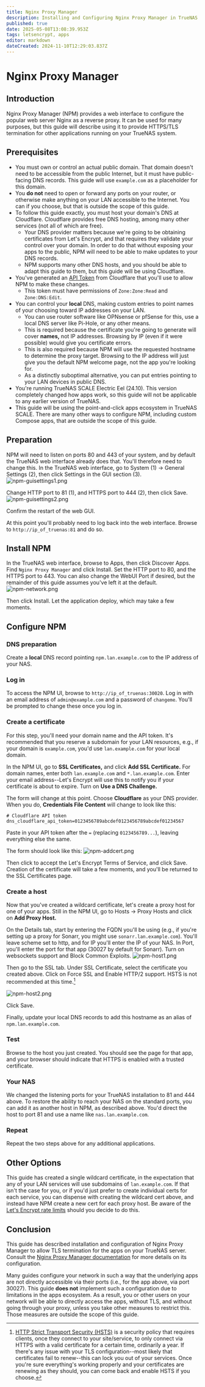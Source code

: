 ```yaml
---
title: Nginx Proxy Manager
description: Installing and Configuring Nginx Proxy Manager in TrueNAS SCALE Electric Eel (24.10)
published: true
date: 2025-05-08T13:08:39.953Z
tags: letsencrypt, apps
editor: markdown
dateCreated: 2024-11-10T12:29:03.837Z
---
```


# Nginx Proxy Manager
## Introduction
Nginx Proxy Manager (NPM) provides a web interface to configure the popular web server Nginx as a reverse proxy.  It can be used for many purposes, but this guide will describe using it to provide HTTPS/TLS termination for other applications running on your TrueNAS system.
## Prerequisites
* You must own or control an actual public domain.  That domain doesn't need to be accessible from the public Internet, but it must have public-facing DNS records.  This guide will use `example.com` as a placeholder for this domain.
* You **do not** need to open or forward any ports on your router, or otherwise make anything on your LAN accessible to the Internet.  You can if you choose, but that is outside the scope of this guide.
* To follow this guide exactly, you must host your domain's DNS at Cloudflare.  Cloudflare provides free DNS hosting, among many other services (not all of which are free).
	* Your DNS provider matters because we're going to be obtaining certificates from Let's Encrypt, and that requires they validate your control over your domain.  In order to do that without exposing your apps to the public, NPM will need to be able to make updates to your DNS records.
	* NPM supports many other DNS hosts, and you should be able to adapt this guide to them, but this guide will be using Cloudflare.
* You've generated an [API Token](https://developers.cloudflare.com/fundamentals/api/get-started/create-token/) from Cloudflare that you'll use to allow NPM to make these changes.
  * This token must have permissions of `Zone:Zone:Read` and `Zone:DNS:Edit`.
* You can control your **local** DNS, making custom entries to point names of your choosing toward IP addresses on your LAN.
	* You can use router software like OPNsense or pfSense for this, use a local DNS server like Pi-Hole, or any other means.
	* This is required because the certificate you're going to generate will cover **names,** not IP addresses.  Browsing by IP (even if it were possible) would give you certificate errors.
  * This is also required because NPM will use the requested hostname to determine the proxy target.  Browsing to the IP address will just give you the default NPM welcome page, not the app you're looking for.
  * As a distinctly suboptimal alternative, you can put entries pointing to your LAN devices in public DNS.
* You're running TrueNAS SCALE Electric Eel (24.10).  This version completely changed how apps work, so this guide will not be applicable to any earlier version of TrueNAS.
* This guide will be using the point-and-click apps ecosystem in TrueNAS SCALE.  There are many other ways to configure NPM, including custom Compose apps, that are outside the scope of this guide.
## Preparation
NPM will need to listen on ports 80 and 443 of your system, and by default the TrueNAS web interface already does that.  You'll therefore need to change this.  In the TrueNAS web interface, go to System (1) -> General Settings (2), then click Settings in the GUI section (3).
![npm-guisettings1.png](/npm-guisettings1.png)

Change HTTP port to 81 (1), and HTTPS port to 444 (2), then click Save.
![npm-guisettings2.png](/npm-guisettings2.png)

Confirm the restart of the web GUI.

At this point you'll probably need to log back into the web interface.  Browse to `http://ip_of_truenas:81` and do so.
## Install NPM
In the TrueNAS web interface, browse to Apps, then click Discover Apps.  Find `Nginx Proxy Manager` and click Install.  Set the HTTP port to 80, and the HTTPS port to 443.  You can also change the WebUI Port if desired, but the remainder of this guide assumes you've left it at the default.
![npm-network.png](/npm-network.png)

Then click Install.  Let the application deploy, which may take a few moments.
## Configure NPM
### DNS preparation
Create a **local** DNS record pointing `npm.lan.example.com` to the IP address of your NAS.
### Log in
To access the NPM UI, browse to `http://ip_of_truenas:30020`.  Log in with an email address of `admin@example.com` and a password of `changeme`.  You'll be prompted to change these once you log in.
### Create a certificate
For this step, you'll need your domain name and the API token.  It's recommended that you reserve a subdomain for your LAN resources, e.g., if your domain is `example.com`, you'd use `lan.example.com` for your local domain.

In the NPM UI, go to **SSL Certificates,** and click **Add SSL Certificate.**  For domain names, enter both `lan.example.com` and `*.lan.example.com`.  Enter your email address--Let's Encrypt will use this to notify you if your certificate is about to expire.  Turn on **Use a DNS Challenge.**

The form will change at this point.  Choose **Cloudflare** as your DNS provider.  When you do, **Credentials File Content** will change to look like this:
```text
# Cloudflare API token
dns_cloudflare_api_token=0123456789abcdef0123456789abcdef01234567
```
Paste in your API token after the `=` (replacing `0123456789...`), leaving everything else the same.

The form should look like this:
![npm-addcert.png](/npm-addcert.png)

Then click to accept the Let's Encrypt Terms of Service, and click Save.  Creation of the certificate will take a few moments, and you'll be returned to the SSL Certificates page.
### Create a host
Now that you've created a wildcard certificate, let's create a proxy host for one of your apps.  Still in the NPM UI, go to Hosts -> Proxy Hosts and click on **Add Proxy Host.**

On the Details tab, start by entering the FQDN you'll be using (e.g., if you're setting up a proxy for Sonarr, you might use `sonarr.lan.example.com`).  You'll leave scheme set to http, and for IP you'll enter the IP of your NAS.  In Port, you'll enter the port for that app (30027 by default for Sonarr).  Turn on websockets support and Block Common Exploits.
![npm-host1.png](/npm-host1.png)

Then go to the SSL tab.  Under SSL Certificate, select the certificate you created above.  Click on Force SSL and Enable HTTP/2 support.  HSTS is not recommended at this time.[^1]
[^1]: [HTTP Strict Transport Security (HSTS)](https://en.wikipedia.org/wiki/HTTP_Strict_Transport_Security) is a security policy that requires clients, once they connect to your site/service, to only connect via HTTPS with a valid certificate for a certain time, ordinarily a year.  If there's any issue with your TLS configuration--most likely that certificates fail to renew--this can lock you out of your services.  Once you're sure everything's working properly and your certificates are renewing as they should, you can come back and enable HSTS if you choose.

![npm-host2.png](/npm-host2.png)

Click Save.

Finally, update your local DNS records to add this hostname as an alias of `npm.lan.example.com`.
### Test
Browse to the host you just created.  You should see the page for that app, and your browser should indicate that HTTPS is enabled with a trusted certificate.
### Your NAS
We changed the listening ports for your TrueNAS installation to 81 and 444 above.  To restore the ability to reach your NAS on the standard ports, you can add it as another host in NPM, as described above.  You'd direct the host to port 81 and use a name like `nas.lan.example.com`.
### Repeat
Repeat the two steps above for any additional applications.
## Other Options
This guide has created a single wildcard certificate, in the expectation that any of your LAN services will use subdomains of `lan.example.com`.  If that isn't the case for you, or if you'd just prefer to create individual certs for each service, you can dispense with creating the wildcard cert above, and instead have NPM create a new cert for each proxy host.  Be aware of the [Let's Encrypt rate limits](https://letsencrypt.org/docs/rate-limits/) should you decide to do this.
## Conclusion
This guide has described installation and configuration of Nginx Proxy Manager to allow TLS termination for the apps on your TrueNAS server.  Consult the [Nginx Proxy Manager documentation](https://nginxproxymanager.com/guide/) for more details on its configuration.

Many guides configure your network in such a way that the underlying apps are not directly accessible via their ports (i.e., for the app above, via port 30027).  This guide **does not** implement such a configuration due to limitations in the apps ecosystem.  As a result, you or other users on your network will be able to directly access the apps, without TLS, and without going through your proxy, unless you take other measures to restrict this.  Those measures are outside the scope of this guide.
